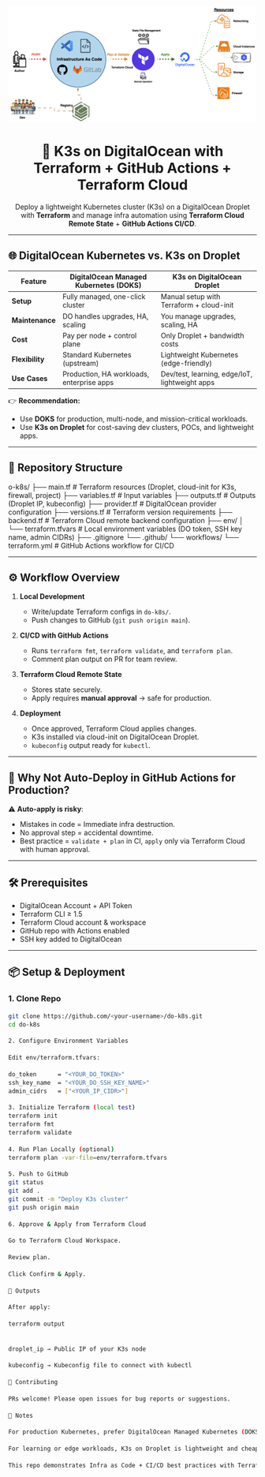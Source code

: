 <!-- Project Banner -->
<p align="center">
  <img src="docu/K3s IAC.png" alt="K3s on DigitalOcean with Terraform" width="800"/>
</p>

<h1 align="center">🚀 K3s on DigitalOcean with Terraform + GitHub Actions + Terraform Cloud</h1>
<p align="center">
  Deploy a lightweight Kubernetes cluster (K3s) on a DigitalOcean Droplet with <b>Terraform</b> and manage infra automation using <b>Terraform Cloud Remote State</b> + <b>GitHub Actions CI/CD</b>.
</p>

---

## 🌐 DigitalOcean Kubernetes vs. K3s on Droplet

| Feature | DigitalOcean Managed Kubernetes (DOKS) | K3s on DigitalOcean Droplet |
|---------|----------------------------------------|------------------------------|
| **Setup** | Fully managed, one-click cluster | Manual setup with Terraform + cloud-init |
| **Maintenance** | DO handles upgrades, HA, scaling | You manage upgrades, scaling, HA |
| **Cost** | Pay per node + control plane | Only Droplet + bandwidth costs |
| **Flexibility** | Standard Kubernetes (upstream) | Lightweight Kubernetes (edge-friendly) |
| **Use Cases** | Production, HA workloads, enterprise apps | Dev/test, learning, edge/IoT, lightweight apps |

👉 **Recommendation:**  
- Use **DOKS** for production, multi-node, and mission-critical workloads.  
- Use **K3s on Droplet** for cost-saving dev clusters, POCs, and lightweight apps.  

---

## 📂 Repository Structure

o-k8s/
├── main.tf # Terraform resources (Droplet, cloud-init for K3s, firewall, project)
├── variables.tf # Input variables
├── outputs.tf # Outputs (Droplet IP, kubeconfig)
├── provider.tf # DigitalOcean provider configuration
├── versions.tf # Terraform version requirements
├── backend.tf # Terraform Cloud remote backend configuration
├── env/
│ └── terraform.tfvars # Local environment variables (DO token, SSH key name, admin CIDRs)
├── .gitignore
└── .github/
└── workflows/
└── terraform.yml # GitHub Actions workflow for CI/CD


---

## ⚙️ Workflow Overview

1. **Local Development**  
   - Write/update Terraform configs in `do-k8s/`.
   - Push changes to GitHub (`git push origin main`).

2. **CI/CD with GitHub Actions**  
   - Runs `terraform fmt`, `terraform validate`, and `terraform plan`.
   - Comment plan output on PR for team review.

3. **Terraform Cloud Remote State**  
   - Stores state securely.  
   - Apply requires **manual approval** → safe for production.  

4. **Deployment**  
   - Once approved, Terraform Cloud applies changes.  
   - K3s installed via cloud-init on DigitalOcean Droplet.  
   - `kubeconfig` output ready for `kubectl`.

---

## 🔑 Why Not Auto-Deploy in GitHub Actions for Production?

⚠️ **Auto-apply is risky**:  
- Mistakes in code = Immediate infra destruction.  
- No approval step = accidental downtime.  
- Best practice = `validate + plan` in CI, `apply` only via Terraform Cloud with human approval.  

---

## 🛠️ Prerequisites

- DigitalOcean Account + API Token  
- Terraform CLI ≥ 1.5  
- Terraform Cloud account & workspace  
- GitHub repo with Actions enabled  
- SSH key added to DigitalOcean  

---

## 📦 Setup & Deployment

### 1. Clone Repo

```bash
git clone https://github.com/<your-username>/do-k8s.git
cd do-k8s

2. Configure Environment Variables

Edit env/terraform.tfvars:

do_token      = "<YOUR_DO_TOKEN>"
ssh_key_name  = "<YOUR_DO_SSH_KEY_NAME>"
admin_cidrs   = ["<YOUR_IP_CIDR>"]

3. Initialize Terraform (local test)
terraform init
terraform fmt
terraform validate

4. Run Plan Locally (optional)
terraform plan -var-file=env/terraform.tfvars

5. Push to GitHub
git status
git add .
git commit -m "Deploy K3s cluster"
git push origin main

6. Approve & Apply from Terraform Cloud

Go to Terraform Cloud Workspace.

Review plan.

Click Confirm & Apply.

🌟 Outputs

After apply:

terraform output


droplet_ip → Public IP of your K3s node

kubeconfig → Kubeconfig file to connect with kubectl

🤝 Contributing

PRs welcome! Please open issues for bug reports or suggestions.

📘 Notes

For production Kubernetes, prefer DigitalOcean Managed Kubernetes (DOKS).

For learning or edge workloads, K3s on Droplet is lightweight and cheaper.

This repo demonstrates Infra as Code + CI/CD best practices with Terraform Cloud approval workflow.

